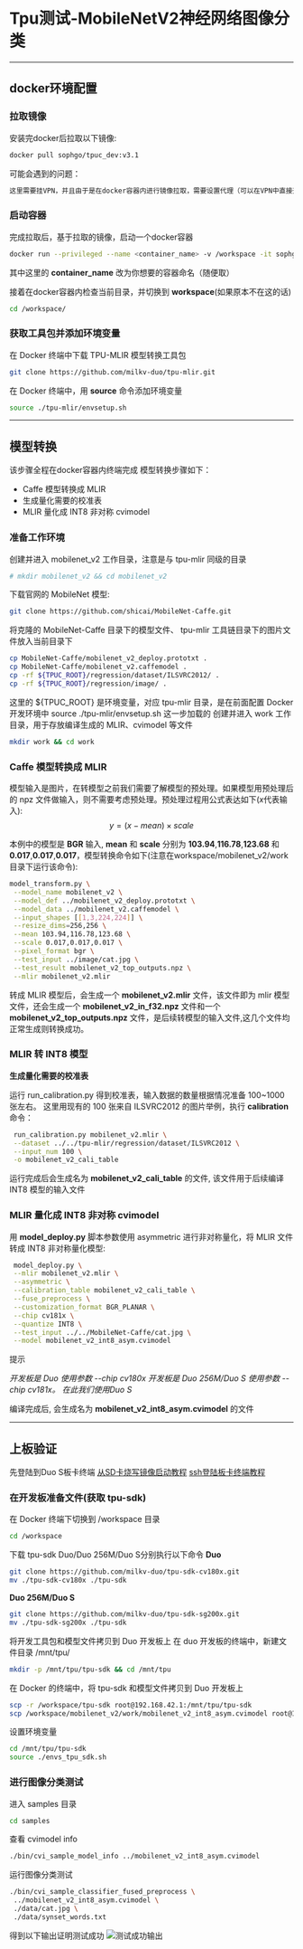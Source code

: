 # Tpu测试-MobileNetV2神经网络图像分类
---
## docker环境配置
### 拉取镜像
安装完docker后拉取以下镜像:
```bash
docker pull sophgo/tpuc_dev:v3.1
```
可能会遇到的问题：
```markdown
这里需要挂VPN，并且由于是在docker容器内进行镜像拉取，需要设置代理（可以在VPN中直接开启TUN模式，如果开启失败，则需要给VPN内核加权限）
```
### 启动容器
完成拉取后，基于拉取的镜像，启动一个docker容器
```bash
docker run --privileged --name <container_name> -v /workspace -it sophgo/tpuc_dev:v3.1
```
其中这里的 **container_name** 改为你想要的容器命名（随便取）

接着在docker容器内检查当前目录，并切换到 **workspace**(如果原本不在这的话)
```bash
cd /workspace/
``` 
### 获取工具包并添加环境变量
在 Docker 终端中下载 TPU-MLIR 模型转换工具包
```bash
git clone https://github.com/milkv-duo/tpu-mlir.git
```
在 Docker 终端中，用 **source** 命令添加环境变量
```bash
source ./tpu-mlir/envsetup.sh
```
---
## 模型转换
该步骤全程在docker容器内终端完成
模型转换步骤如下：

 - Caffe 模型转换成 MLIR
 - 生成量化需要的校准表
 - MLIR 量化成 INT8 非对称 cvimodel

### 准备工作环境
创建并进入 mobilenet_v2 工作目录，注意是与 tpu-mlir 同级的目录
```bash
# mkdir mobilenet_v2 && cd mobilenet_v2
```
下载官网的 MobileNet 模型:
```bash
git clone https://github.com/shicai/MobileNet-Caffe.git
```
将克隆的 MobileNet-Caffe 目录下的模型文件、 tpu-mlir 工具链目录下的图片文件放入当前目录下
```bash
cp MobileNet-Caffe/mobilenet_v2_deploy.prototxt .
cp MobileNet-Caffe/mobilenet_v2.caffemodel .
cp -rf ${TPUC_ROOT}/regression/dataset/ILSVRC2012/ .
cp -rf ${TPUC_ROOT}/regression/image/ .
```
这里的 ${TPUC_ROOT} 是环境变量，对应 tpu-mlir 目录，是在前面配置 Docker 开发环境中 source ./tpu-mlir/envsetup.sh 这一步加载的
创建并进入 work 工作目录，用于存放编译生成的 MLIR、cvimodel 等文件

```bash
mkdir work && cd work
```
   
### Caffe 模型转换成 MLIR
模型输入是图片，在转模型之前我们需要了解模型的预处理。如果模型用预处理后的 npz 文件做输入，则不需要考虑预处理。预处理过程用公式表达如下($x$代表输入): $$ y = (x-mean)\times scale $$

本例中的模型是 **BGR** 输入, **mean** 和 **scale** 分别为 **103.94**,**116.78**,**123.68** 和 **0.017**,**0.017**,**0.017**，模型转换命令如下(注意在workspace/mobilenet_v2/work目录下运行该命令):
```bash
model_transform.py \
 --model_name mobilenet_v2 \
 --model_def ../mobilenet_v2_deploy.prototxt \
 --model_data ../mobilenet_v2.caffemodel \
 --input_shapes [[1,3,224,224]] \
 --resize_dims=256,256 \
 --mean 103.94,116.78,123.68 \
 --scale 0.017,0.017,0.017 \
 --pixel_format bgr \
 --test_input ../image/cat.jpg \
 --test_result mobilenet_v2_top_outputs.npz \
 --mlir mobilenet_v2.mlir
```
转成 MLIR 模型后，会生成一个 **mobilenet_v2.mlir** 文件，该文件即为 mlir 模型文件，还会生成一个 **mobilenet_v2_in_f32.npz** 文件和一个 **mobilenet_v2_top_outputs.npz** 文件，是后续转模型的输入文件,这几个文件均正常生成则转换成功。

### MLIR 转 INT8 模型
**生成量化需要的校准表**

运行 run_calibration.py 得到校准表，输入数据的数量根据情况准备 100~1000 张左右。 这里用现有的 100 张来自 ILSVRC2012 的图片举例，执行 **calibration** 命令：
```bash
 run_calibration.py mobilenet_v2.mlir \
 --dataset ../../tpu-mlir/regression/dataset/ILSVRC2012 \
 --input_num 100 \
 -o mobilenet_v2_cali_table
```
运行完成后会生成名为 **mobilenet_v2_cali_table** 的文件, 该文件用于后续编译 INT8 模型的输入文件

### MLIR 量化成 INT8 非对称 cvimodel

用 **model_deploy.py** 脚本参数使用 asymmetric 进行非对称量化，将 MLIR 文件转成 INT8 非对称量化模型:
```bash
 model_deploy.py \
 --mlir mobilenet_v2.mlir \
 --asymmetric \
 --calibration_table mobilenet_v2_cali_table \
 --fuse_preprocess \
 --customization_format BGR_PLANAR \
 --chip cv181x \
 --quantize INT8 \
 --test_input ../../MobileNet-Caffe/cat.jpg \
 --model mobilenet_v2_int8_asym.cvimodel
```
提示

*开发板是 Duo 使用参数 --chip cv180x* 
*开发板是 Duo 256M/Duo S 使用参数 --chip cv181x。*
*在此我们使用Duo S*

编译完成后, 会生成名为 **mobilenet_v2_int8_asym.cvimodel** 的文件

---
## 上板验证
先登陆到Duo S板卡终端
[从SD卡烧写镜像启动教程](https://milkv.io/zh/docs/duo/getting-started/boot)
[ssh登陆板卡终端教程](https://milkv.io/zh/docs/duo/getting-started/setup)

### 在开发板准备文件(获取 tpu-sdk)
在 Docker 终端下切换到 /workspace 目录
```bash
cd /workspace
```
下载 tpu-sdk Duo/Duo 256M/Duo S分别执行以下命令
**Duo** 
```bash
git clone https://github.com/milkv-duo/tpu-sdk-cv180x.git
mv ./tpu-sdk-cv180x ./tpu-sdk
```
**Duo 256M/Duo S**
```bash
git clone https://github.com/milkv-duo/tpu-sdk-sg200x.git
mv ./tpu-sdk-sg200x ./tpu-sdk
```
将开发工具包和模型文件拷贝到 Duo 开发板上
在 duo 开发板的终端中，新建文件目录 /mnt/tpu/
```bash
mkdir -p /mnt/tpu/tpu-sdk && cd /mnt/tpu
```
在 Docker 的终端中，将 tpu-sdk 和模型文件拷贝到 Duo 开发板上
```bash
scp -r /workspace/tpu-sdk root@192.168.42.1:/mnt/tpu/tpu-sdk
scp /workspace/mobilenet_v2/work/mobilenet_v2_int8_asym.cvimodel root@192.168.42.1:/mnt/tpu/tpu-sdk/
```
设置环境变量
```bash
cd /mnt/tpu/tpu-sdk
source ./envs_tpu_sdk.sh
```

### 进行图像分类测试
进入 samples 目录
```bash
cd samples
```
查看 cvimodel info
```bash
./bin/cvi_sample_model_info ../mobilenet_v2_int8_asym.cvimodel
```
运行图像分类测试
```bash
./bin/cvi_sample_classifier_fused_preprocess \
 ../mobilenet_v2_int8_asym.cvimodel \
 ./data/cat.jpg \
 ./data/synset_words.txt
```

得到以下输出证明测试成功
![测试成功输出](/home/qbq/Desktop/cat-test)

















